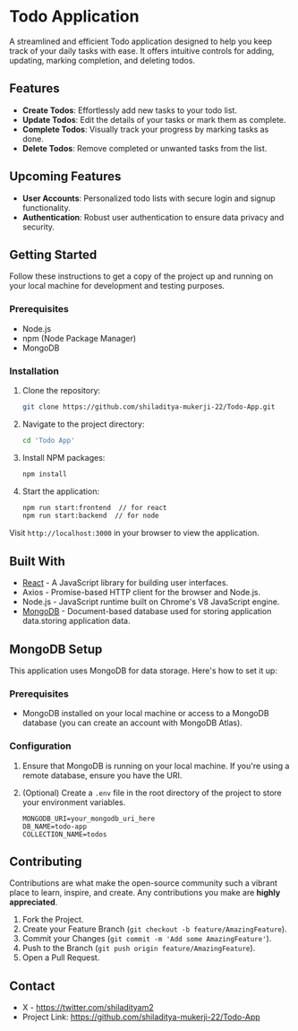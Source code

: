 
# Todo Application

A streamlined and efficient Todo application designed to help you keep track of your daily tasks with ease. It offers intuitive controls for adding, updating, marking completion, and deleting todos.

## Features

- **Create Todos**: Effortlessly add new tasks to your todo list.
- **Update Todos**: Edit the details of your tasks or mark them as complete.
- **Complete Todos**: Visually track your progress by marking tasks as done.
- **Delete Todos**: Remove completed or unwanted tasks from the list.

## Upcoming Features

- **User Accounts**: Personalized todo lists with secure login and signup functionality.
- **Authentication**: Robust user authentication to ensure data privacy and security.

## Getting Started

Follow these instructions to get a copy of the project up and running on your local machine for development and testing purposes.

### Prerequisites

- Node.js
- npm (Node Package Manager)
- MongoDB

### Installation

1. Clone the repository:
   ```bash
   git clone https://github.com/shiladitya-mukerji-22/Todo-App.git
2. Navigate to the project directory:
   ```bash
   cd 'Todo App'
3. Install NPM packages:
   ```bash 
   npm install
4. Start the application:
   ```bash
   npm run start:frontend  // for react
   npm run start:backend  // for node
Visit `http://localhost:3000` in your browser to view the application.


## Built With

-   [React](https://reactjs.org/) - A JavaScript library for building user interfaces.
-   Axios - Promise-based HTTP client for the browser and Node.js.
-   Node.js - JavaScript runtime built on Chrome's V8 JavaScript engine.
-   [MongoDB](https://www.mongodb.com/) - Document-based database used for storing application data.storing application data.

## MongoDB Setup

This application uses MongoDB for data storage. Here's how to set it up:

### Prerequisites

- MongoDB installed on your local machine or access to a MongoDB database (you can create an account with MongoDB Atlas).

### Configuration

1. Ensure that MongoDB is running on your local machine. If you're using a remote database, ensure you have the URI.

2. (Optional) Create a `.env` file in the root directory of the project to store your environment variables.

   ```plaintext
   MONGODB_URI=your_mongodb_uri_here
   DB_NAME=todo-app
   COLLECTION_NAME=todos
## Contributing

Contributions are what make the open-source community such a vibrant place to learn, inspire, and create. Any contributions you make are **highly appreciated**.

1.  Fork the Project.
2.  Create your Feature Branch (`git checkout -b feature/AmazingFeature`).
3.  Commit your Changes (`git commit -m 'Add some AmazingFeature'`).
4.  Push to the Branch (`git push origin feature/AmazingFeature`).
5.  Open a Pull Request.
## Contact

-   X - https://twitter.com/shiladityam2
-   Project Link: https://github.com/shiladitya-mukerji-22/Todo-App

   
